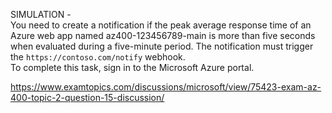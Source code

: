 SIMULATION -<br/>You need to create a notification if the peak average response time of an Azure web app named az400-123456789-main is more than five seconds when evaluated during a five-minute period. The notification must trigger the `https://contoso.com/notify` webhook.<br/>To complete this task, sign in to the Microsoft Azure portal.<br/><p><a href="https://www.examtopics.com/discussions/microsoft/view/75423-exam-az-400-topic-2-question-15-discussion/">https://www.examtopics.com/discussions/microsoft/view/75423-exam-az-400-topic-2-question-15-discussion/</a></p><script src="https://giscus.app/client.js"                    data-repo="azsamples/az204"                    data-repo-id="R_kgDOMRXzDQ"                    data-category="General"                    data-category-id="DIC_kwDOMRXzDc4Cgi27"                    data-mapping="pathname"                    data-strict="0"                    data-reactions-enabled="0"                    data-emit-metadata="0"                    data-input-position="bottom"                    data-theme="preferred_color_scheme"                    data-lang="en"                    crossorigin="anonymous"                    async>                    </script>